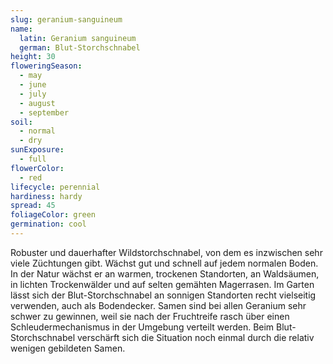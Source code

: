 ```yaml
---
slug: geranium-sanguineum
name:
  latin: Geranium sanguineum
  german: Blut-Storchschnabel
height: 30
floweringSeason:
  - may
  - june
  - july
  - august
  - september
soil:
  - normal
  - dry
sunExposure:
  - full
flowerColor:
  - red
lifecycle: perennial
hardiness: hardy
spread: 45
foliageColor: green
germination: cool
---
```


Robuster und dauerhafter Wildstorchschnabel, von dem es inzwischen sehr viele
Züchtungen gibt. Wächst gut und schnell auf jedem normalen Boden. In der Natur
wächst er an warmen, trockenen Standorten, an Waldsäumen, in lichten
Trockenwälder und auf selten gemähten Magerrasen. Im Garten lässt sich der
Blut-Storchschnabel an sonnigen Standorten recht vielseitig verwenden, auch als
Bodendecker. Samen sind bei allen Geranium sehr schwer zu gewinnen, weil sie
nach der Fruchtreife rasch über einen Schleudermechanismus in der Umgebung
verteilt werden. Beim Blut-Storchschnabel verschärft sich die Situation noch
einmal durch die relativ wenigen gebildeten Samen.
